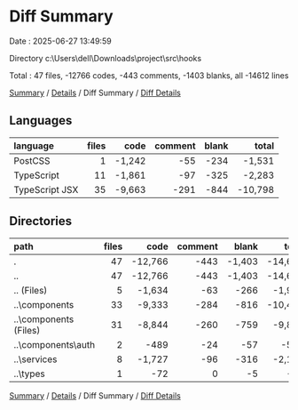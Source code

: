 # Diff Summary

Date : 2025-06-27 13:49:59

Directory c:\\Users\\dell\\Downloads\\project\\src\\hooks

Total : 47 files,  -12766 codes, -443 comments, -1403 blanks, all -14612 lines

[Summary](results.md) / [Details](details.md) / Diff Summary / [Diff Details](diff-details.md)

## Languages
| language | files | code | comment | blank | total |
| :--- | ---: | ---: | ---: | ---: | ---: |
| PostCSS | 1 | -1,242 | -55 | -234 | -1,531 |
| TypeScript | 11 | -1,861 | -97 | -325 | -2,283 |
| TypeScript JSX | 35 | -9,663 | -291 | -844 | -10,798 |

## Directories
| path | files | code | comment | blank | total |
| :--- | ---: | ---: | ---: | ---: | ---: |
| . | 47 | -12,766 | -443 | -1,403 | -14,612 |
| .. | 47 | -12,766 | -443 | -1,403 | -14,612 |
| .. (Files) | 5 | -1,634 | -63 | -266 | -1,963 |
| ..\\components | 33 | -9,333 | -284 | -816 | -10,433 |
| ..\\components (Files) | 31 | -8,844 | -260 | -759 | -9,863 |
| ..\\components\\auth | 2 | -489 | -24 | -57 | -570 |
| ..\\services | 8 | -1,727 | -96 | -316 | -2,139 |
| ..\\types | 1 | -72 | 0 | -5 | -77 |

[Summary](results.md) / [Details](details.md) / Diff Summary / [Diff Details](diff-details.md)